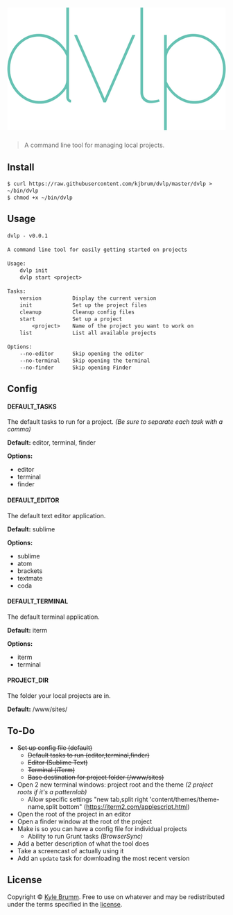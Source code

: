# ![dvlp](media/logo.png)

> A command line tool for managing local projects.


## Install

```
$ curl https://raw.githubusercontent.com/kjbrum/dvlp/master/dvlp > ~/bin/dvlp
$ chmod +x ~/bin/dvlp
```


## Usage

```
dvlp - v0.0.1

A command line tool for easily getting started on projects

Usage:
    dvlp init
    dvlp start <project>

Tasks:
    version          Display the current version
    init             Set up the project files
    cleanup          Cleanup config files
    start            Set up a project
        <project>    Name of the project you want to work on
    list             List all available projects

Options:
    --no-editor      Skip opening the editor
    --no-terminal    Skip opening the terminal
    --no-finder      Skip opening Finder
```


## Config

#### DEFAULT_TASKS

The default tasks to run for a project. _(Be sure to separate each task with a comma)_

__Default:__ editor, terminal, finder

__Options:__

- editor
- terminal
- finder

#### DEFAULT_EDITOR

The default text editor application.

__Default:__ sublime

__Options:__

- sublime
- atom
- brackets
- textmate
- coda


#### DEFAULT_TERMINAL

The default terminal application.

__Default:__ iterm

__Options:__

- iterm
- terminal

#### PROJECT_DIR

The folder your local projects are in.

__Default:__ /www/sites/


## To-Do

- ~~Set up config file (default)~~
    - ~~Default tasks to run (editor,terminal,finder)~~
    - ~~Editor (Sublime Text)~~
    - ~~Terminal (iTerm)~~
    - ~~Base destination for project folder (/www/sites)~~
- Open 2 new terminal windows: project root and the theme _(2 project roots if it's a patternlab)_
    - Allow specific settings "new tab,split right 'content/themes/theme-name,split bottom" (https://iterm2.com/applescript.html)
- Open the root of the project in an editor
- Open a finder window at the root of the project
- Make is so you can have a config file for individual projects
    - Ability to run Grunt tasks _(BrowserSync)_
- Add a better description of what the tool does
- Take a screencast of actually using it
- Add an `update` task for downloading the most recent version


## License

Copyright © [Kyle Brumm](http://kylebrumm.com). Free to use on whatever and may be redistributed under the terms specified in the [license](LICENSE.md).
